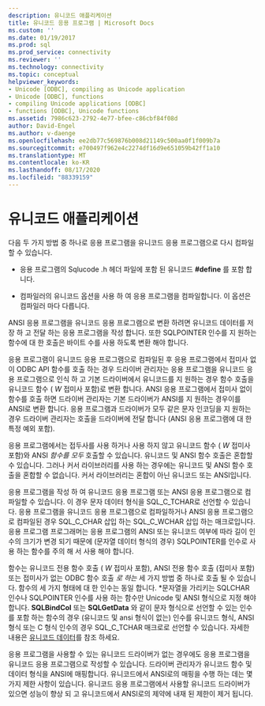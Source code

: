 ```yaml
---
description: 유니코드 애플리케이션
title: 유니코드 응용 프로그램 | Microsoft Docs
ms.custom: ''
ms.date: 01/19/2017
ms.prod: sql
ms.prod_service: connectivity
ms.reviewer: ''
ms.technology: connectivity
ms.topic: conceptual
helpviewer_keywords:
- Unicode [ODBC], compiling as Unicode application
- Unicode [ODBC], functions
- compiling Unicode applications [ODBC]
- functions [ODBC], Unicode functions
ms.assetid: 7986c623-2792-4e77-bfee-c86cbf84f08d
author: David-Engel
ms.author: v-daenge
ms.openlocfilehash: ee2db77c569876b008d21149c500aa0f1f009b7a
ms.sourcegitcommit: e700497f962e4c2274df16d9e651059b42ff1a10
ms.translationtype: MT
ms.contentlocale: ko-KR
ms.lasthandoff: 08/17/2020
ms.locfileid: "88339159"
---
```

# <a name="unicode-applications"></a>유니코드 애플리케이션
다음 두 가지 방법 중 하나로 응용 프로그램을 유니코드 응용 프로그램으로 다시 컴파일할 수 있습니다.  
  
-   응용 프로그램의 Sqlucode .h 헤더 파일에 포함 된 유니코드 **#define** 를 포함 합니다.  
  
-   컴파일러의 유니코드 옵션을 사용 하 여 응용 프로그램을 컴파일합니다. 이 옵션은 컴파일러 마다 다릅니다.  
  
 ANSI 응용 프로그램을 유니코드 응용 프로그램으로 변환 하려면 유니코드 데이터를 저장 하 고 전달 하는 응용 프로그램을 작성 합니다. 또한 SQLPOINTER 인수를 지 원하는 함수에 대 한 호출은 바이트 수를 사용 하도록 변환 해야 합니다.  
  
 응용 프로그램이 유니코드 응용 프로그램으로 컴파일된 후 응용 프로그램에서 접미사 없이 ODBC API 함수를 호출 하는 경우 드라이버 관리자는 응용 프로그램을 유니코드 응용 프로그램으로 인식 하 고 기본 드라이버에서 유니코드를 지 원하는 경우 함수 호출을 유니코드 함수 ( *W* 접미사 포함)로 변환 합니다. ANSI 응용 프로그램에서 접미사 없이 함수를 호출 하면 드라이버 관리자는 기본 드라이버가 ANSI를 지 원하는 경우이를 ANSI로 변환 합니다. 응용 프로그램과 드라이버가 모두 같은 문자 인코딩을 지 원하는 경우 드라이버 관리자는 호출을 드라이버에 전달 합니다 (ANSI 응용 프로그램에 대 한 특정 예외 포함).  
  
 응용 프로그램에서는 접두사를 사용 하거나 사용 하지 않고 유니코드 함수 ( *W* 접미사 포함)와 ANSI *함수를 모두* 호출할 수 있습니다. 유니코드 및 ANSI 함수 호출은 혼합할 수 있습니다. 그러나 커서 라이브러리를 사용 하는 경우에는 유니코드 및 ANSI 함수 호출을 혼합할 수 없습니다. 커서 라이브러리는 혼합이 아닌 유니코드 또는 ANSI입니다.  
  
 응용 프로그램을 작성 하 여 유니코드 응용 프로그램 또는 ANSI 응용 프로그램으로 컴파일할 수 있습니다. 이 경우 문자 데이터 형식을 SQL_C_TCHAR로 선언할 수 있습니다. 응용 프로그램을 유니코드 응용 프로그램으로 컴파일하거나 ANSI 응용 프로그램으로 컴파일된 경우 SQL_C_CHAR 삽입 하는 SQL_C_WCHAR 삽입 하는 매크로입니다. 응용 프로그램 프로그래머는 응용 프로그램의 ANSI 또는 유니코드 여부에 따라 길이 인수의 크기가 변경 되기 때문에 (문자열 데이터 형식의 경우) SQLPOINTER를 인수로 사용 하는 함수를 주의 해 서 사용 해야 합니다.  
  
 함수는 유니코드 전용 함수 호출 ( *W* 접미사 포함), ANSI 전용 함수 호출 (접미사 포함) 또는 접미사가 없는 ODBC 함수 호출 *로 하는* 세 가지 방법 중 하나로 호출 될 수 있습니다. 함수의 세 가지 형태에 대 한 인수는 동일 합니다. \*문자열을 가리키는 SQLCHAR 인수나 SQLPOINTER 인수를 사용 하는 함수만 Unicode 및 ANSI 형식으로 지정 해야 합니다. **SQLBindCol** 또는 **SQLGetData** 와 같이 문자 형식으로 선언할 수 있는 인수를 포함 하는 함수의 경우 (유니코드 및 ansi 형식이 없는) 인수를 유니코드 형식, ANSI 형식 또는 C 형식 인수의 경우 SQL_C_TCHAR 매크로로 선언할 수 있습니다. 자세한 내용은 [유니코드 데이터](../../../odbc/reference/develop-app/unicode-data.md)를 참조 하세요.  
  
 응용 프로그램을 사용할 수 있는 유니코드 드라이버가 없는 경우에도 응용 프로그램을 유니코드 응용 프로그램으로 작성할 수 있습니다. 드라이버 관리자가 유니코드 함수 및 데이터 형식을 ANSI에 매핑합니다. 유니코드에서 ANSI로의 매핑을 수행 하는 데는 몇 가지 제한 사항이 있습니다. 유니코드 응용 프로그램에서 사용할 유니코드 드라이버가 있으면 성능이 향상 되 고 유니코드에서 ANSI로의 제약에 내재 된 제한이 제거 됩니다.
